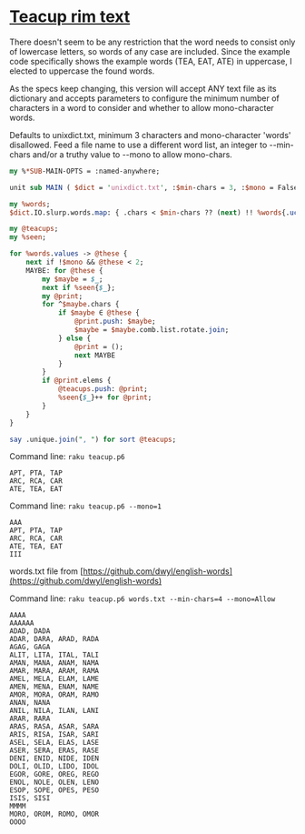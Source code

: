 [1]: https://rosettacode.org/wiki/Teacup_rim_text

# [Teacup rim text][1]





There doesn't seem to be any restriction that the word needs to consist only of lowercase letters, so words of any case are included. Since the example code specifically shows the example words (TEA, EAT, ATE) in uppercase, I elected to uppercase the found words.



As the specs keep changing, this version will accept ANY text file as its dictionary and accepts parameters to configure the minimum number of characters in a word to consider and whether to allow mono-character words.



Defaults to unixdict.txt, minimum 3 characters and mono-character 'words' disallowed. Feed a file name to use a different word list, an integer to --min-chars and/or a truthy value to --mono to allow mono-chars.

```perl
my %*SUB-MAIN-OPTS = :named-anywhere;

unit sub MAIN ( $dict = 'unixdict.txt', :$min-chars = 3, :$mono = False );

my %words;
$dict.IO.slurp.words.map: { .chars < $min-chars ?? (next) !! %words{.uc.comb.sort.join}.push: .uc };

my @teacups;
my %seen;

for %words.values -> @these {
    next if !$mono && @these < 2;
    MAYBE: for @these {
        my $maybe = $_;
        next if %seen{$_};
        my @print;
        for ^$maybe.chars {
            if $maybe ∈ @these {
                @print.push: $maybe;
                $maybe = $maybe.comb.list.rotate.join;
            } else {
                @print = ();
                next MAYBE
            }
        }
        if @print.elems {
            @teacups.push: @print;
            %seen{$_}++ for @print;
        }
    }
}

say .unique.join(", ") for sort @teacups;
```


Command line: `raku teacup.p6`


```
APT, PTA, TAP
ARC, RCA, CAR
ATE, TEA, EAT
```


Command line: `raku teacup.p6 --mono=1`


```
AAA
APT, PTA, TAP
ARC, RCA, CAR
ATE, TEA, EAT
III
```


words.txt file from [https://github.com/dwyl/english-words](https://github.com/dwyl/english-words)



Command line: `raku teacup.p6 words.txt --min-chars=4 --mono=Allow`


```
AAAA
AAAAAA
ADAD, DADA
ADAR, DARA, ARAD, RADA
AGAG, GAGA
ALIT, LITA, ITAL, TALI
AMAN, MANA, ANAM, NAMA
AMAR, MARA, ARAM, RAMA
AMEL, MELA, ELAM, LAME
AMEN, MENA, ENAM, NAME
AMOR, MORA, ORAM, RAMO
ANAN, NANA
ANIL, NILA, ILAN, LANI
ARAR, RARA
ARAS, RASA, ASAR, SARA
ARIS, RISA, ISAR, SARI
ASEL, SELA, ELAS, LASE
ASER, SERA, ERAS, RASE
DENI, ENID, NIDE, IDEN
DOLI, OLID, LIDO, IDOL
EGOR, GORE, OREG, REGO
ENOL, NOLE, OLEN, LENO
ESOP, SOPE, OPES, PESO
ISIS, SISI
MMMM
MORO, OROM, ROMO, OMOR
OOOO
```
